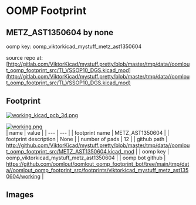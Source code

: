 # OOMP Footprint  
## METZ_AST1350604  by none  
  
oomp key: oomp_viktorkicad_mystuff_metz_ast1350604  
  
source repo at: [http://gitlab.com/ViktorKicad/mystuff.pretty/blob/master/tmp/data//oomlout_oomp_footprint_src/TI_VSSOP10_DGS.kicad_mod](http://gitlab.com/ViktorKicad/mystuff.pretty/blob/master/tmp/data//oomlout_oomp_footprint_src/TI_VSSOP10_DGS.kicad_mod)  
## Footprint  
  
[![working_kicad_pcb_3d.png](working_kicad_pcb_3d_600.png)](working_kicad_pcb_3d.png)  
  
[![working.png](working_600.png)](working.png)  
| name | value | 
| --- | --- | 
| footprint name | METZ_AST1350604 | 
| footprint description | None | 
| number of pads | 12 | 
| github path | http://github.com/ViktorKicad/mystuff.pretty/blob/master/tmp/data//oomlout_oomp_footprint_src/METZ_AST1350604.kicad_mod | 
| oomp key | oomp_viktorkicad_mystuff_metz_ast1350604 | 
| oomp bot github | https://github.com/oomlout/oomlout_oomp_footprint_bot/tree/main/tmp/data//oomlout_oomp_footprint_src/footprints/viktorkicad_mystuff_metz_ast1350604/working | 
## Images  
